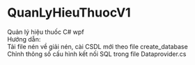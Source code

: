 # QuanLyHieuThuocV1
Quản lý hiệu thuốc C# wpf <br/>
Hướng dẫn:  <br/>
Tải file nén về giải nén, cài CSDL mới theo file create_database <br/>
Chỉnh thông số cấu hình kết nối SQL trong file Dataprovider.cs <br/>
